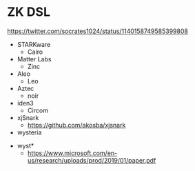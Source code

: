 # ZK DSL

https://twitter.com/socrates1024/status/1140158749585399808

+ STARKware
    * Cairo
+ Matter Labs
    * Zinc
+ Aleo
    * Leo
+ Aztec
    * noir
+ iden3
    * Circom
+ xjSnark
    * https://github.com/akosba/xjsnark
+ wysteria
* wyst*
    + https://www.microsoft.com/en-us/research/uploads/prod/2019/01/paper.pdf